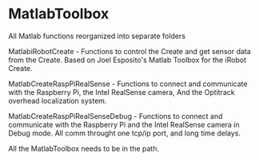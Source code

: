 # MatlabToolbox
All Matlab functions reorganized into separate folders

MatlabiRobotCreate - Functions to control the Create and get sensor data from the Create. Based on Joel Esposito's Matlab Toolbox for the iRobot Create.

MatlabCreateRaspPiRealSense - Functions to connect and communicate with the Raspberry Pi, the Intel RealSense camera, And the Optitrack overhead localization system.

MatlabCreateRaspPiRealSenseDebug - Functions to connect and communicate with the Raspberry Pi and the Intel RealSense camera in Debug mode. All comm throught one tcp/ip port, and long time delays. 

All the MatlabToolbox needs to be in the path.
